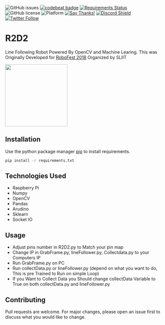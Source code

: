 ![GitHub issues](https://img.shields.io/github/issues/mrsupiri/r2d2)
[![codebeat badge](https://codebeat.co/badges/678e76b0-303f-4f75-ab50-31759da05ed8)](https://codebeat.co/projects/github-com-mrsupiri-r2d2-master)
[![Requirements Status](https://requires.io/github/mrsupiri/R2D2/requirements.svg?branch=master)](https://requires.io/github/mrsupiri/R2D2/requirements/?branch=master)
![GitHub license](https://img.shields.io/github/license/mrsupiri/R2D2)
![Platform](https://img.shields.io/badge/platform-Raspberry%20Pi-brightgreen)
[![Say Thanks!](https://img.shields.io/badge/Say%20Thanks-!-1EAEDB.svg)](https://saythanks.io/to/mrsupiri)
[![Discord Shield](https://discordapp.com/api/guilds/589829086583455757/widget.png?style=shield)](https://discord.gg/8dQCZzk)
[![Twitter Follow](https://img.shields.io/twitter/follow/mrsupiri?style=social)](https://twitter.com/mrsupiri)


# R2D2
Line Following Robot Powered By OpenCV and Machine Learing. This was Originally Developed for [RoboFest 2018](http://www.robofest.lk/) Organized by SLIIT 

<img src="https://cdn.iconicto.com/GitHub/R2D2/20170831_195059.jpg" width="200">

## Installation

Use the python package manager [pip](https://pip.pypa.io/en/stable/) to install requirements.

```bash
pip install -r requirements.txt
```

## Technologies Used
- Raspberry Pi
- Numpy
- OpenCV
- Pandas
- Arudino
- Sklearn
- Socket IO

## Usage
- Adjust pins number in R2D2.py to Match your pin map
- Change IP in GrabFrame.py, lineFollower.py, Collectdata.py  to your Computers IP
- Run GrabFrame.py on PC
- Run collectData.py or lineFollower.py (depend on what you want to do, This is pre Trained to Run on simple Loop)
- If you Want to Collect Data you Should change collectData Variable to True on both collectData.py and lineFollower.py 

## Contributing
Pull requests are welcome. For major changes, please open an issue first to discuss what you would like to change.
